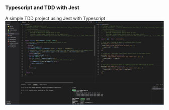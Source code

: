 ### Typescript and TDD with Jest
A simple TDD project using Jest with Typescript <br />
![Alt](https://github.com/Hamberfim/typescript_jest_tdd/blob/main/passing.jpg "Passing Test Screen Shot")

